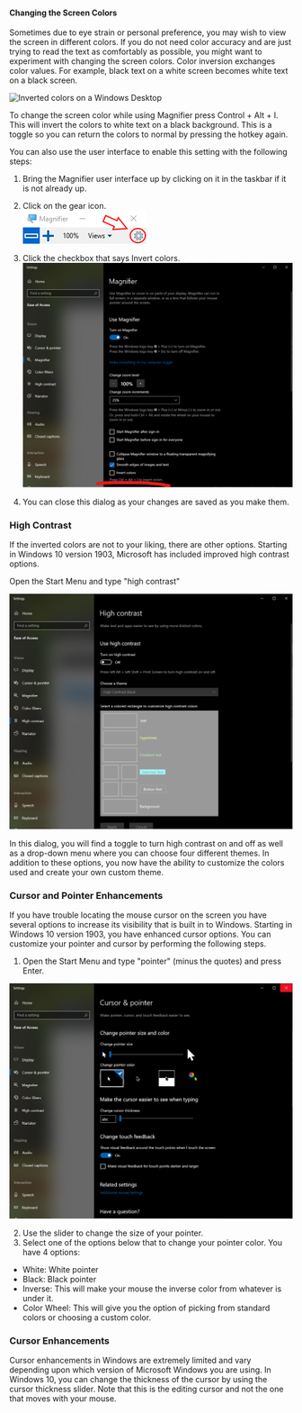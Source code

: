 #### Changing the Screen Colors

Sometimes due to eye strain or personal preference, you may wish to view the screen in different colors. If you do not need color accuracy and are just trying to read the text as comfortably as possible, you might want to experiment with changing the screen colors. Color inversion exchanges color values. For example, black text on a white screen becomes white text on a black screen.

![Inverted colors on a Windows Desktop](https://lh6.googleusercontent.com/YSFULb0z56kdCM3lIlBN6Jpim5JNkA9zGbpcmrfsGpACXjfzddyX_1HaDcXasJetu3NHBo0cJ5uyqfY6qrW2jgs0RnfV0CQkn5iw-qitU3F4UGPtNjRLmswapPFYPVm1pUZ-RU5e)


To change the screen color while using Magnifier press Control + Alt + I. This will invert the colors to white text on a black background. This is a toggle so you can return the colors to normal by pressing the hotkey again.

You can also use the user interface to enable this setting with the following steps:

1.  Bring the Magnifier user interface up by clicking on it in the taskbar if it is not already up.

2.  Click on the gear icon.  
![Magnifier settings button](https://github.com/alassist/lessons-magnification/blob/master/Using%20Windows%20Magnifier/images/winmagui-gear.png?raw=true)  

3.  Click the checkbox that says Invert colors.  
![Magnifier settings dialog](https://github.com/alassist/lessons-magnification/blob/master/Using%20Windows%20Magnifier/images/Invert%20Color%20Option.png?raw=true)

4.  You can close this dialog as your changes are saved as you make them.  

### High Contrast
If the inverted colors are not to your liking, there are other options. Starting in Windows 10 version 1903, Microsoft has included improved high contrast options.

Open the Start Menu and type "high contrast"  

![high contrast dialog](https://github.com/alassist/lessons-magnification/blob/master/Using%20Windows%20Magnifier/images/HighContrastDialog.png?raw=true)

In this dialog, you will find a toggle to turn high contrast on and off as well as a drop-down menu where you can choose four different themes. In addition to these options, you now have the ability to customize the colors used and create your own custom theme.

### Cursor and Pointer Enhancements

If you have trouble locating the mouse cursor on the screen you have several options to increase its visibility that is built in to Windows. Starting in Windows 10 version 1903, you have enhanced cursor options. You can customize your pointer and cursor by performing the following steps.

1.  Open the Start Menu and type "pointer" (minus the quotes) and press Enter.

![Cursor & Pointer Dialog](https://github.com/alassist/lessons-magnification/blob/master/Using%20Windows%20Magnifier/images/mouse-pointer.png?raw=true)

2.  Use the slider to change the size of your pointer.
3.  Select one of the options below that to change your pointer color. You have 4 options:
  - White: White pointer
  - Black: Black pointer
  - Inverse: This will make your mouse the inverse color from whatever is under it.
  - Color Wheel: This will give you the option of picking from standard colors or choosing a custom color. 

### Cursor Enhancements

Cursor enhancements in Windows are extremely limited and vary depending upon which version of Microsoft Windows you are using. In Windows 10, you can change the thickness of the cursor by using the cursor thickness slider. Note that this is the editing cursor and not the one that moves with your mouse.